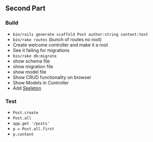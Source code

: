 ## Second Part

### Build
* `bin/rails generate scaffold Post author:string content:text`
* `bin/rake routes` (bunch of routes no root)
* Create welcome controller and make it a root
* See it failing for migrations
* `bin/rake db:migrate`
* show schema file
* show migration file
* show model file
* Show CRUD functionality on browser
* Show Models in Controller
* Add [Skeleton](http://getskeleton.com/) 

### Test
* `Post.create`
* `Post.all`
* `app.get '/posts'`
* `p = Post.all.first`
* `p.content`